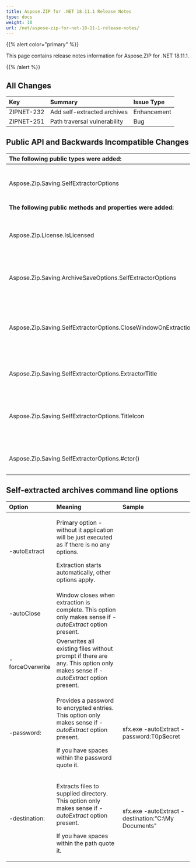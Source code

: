 ```yaml
---
title: Aspose.ZIP for .NET 18.11.1 Release Notes
type: docs
weight: 10
url: /net/aspose-zip-for-net-18-11-1-release-notes/
---
```


{{% alert color="primary" %}} 

This page contains release notes information for Aspose.ZIP for .NET 18.11.1.

{{% /alert %}} 


## **All Changes**

|**Key**|**Summary**|**Issue Type**|
| :- | :- | :- |
|ZIPNET-232|Add self-extracted archives|Enhancement|
|ZIPNET-251|Path traversal vulnerability|Bug|
## **Public API and Backwards Incompatible Changes**

|**The following public types were added:**|**Description**|
| :- | :- |
|Aspose.Zip.Saving.SelfExtractorOptions|Represents an options for self extracted archive.|
|**The following public methods and properties were added:**|**Description**|
|Aspose.Zip.License.IsLicensed|Gets a value indicating whether product is licensed.|
|Aspose.Zip.Saving.ArchiveSaveOptions.SelfExtractorOptions|Gets or sets settings for self extracted archive.|
|Aspose.Zip.Saving.SelfExtractorOptions.CloseWindowOnExtraction|Gets or sets if extractor window must be closed upon extraction or not.|
|Aspose.Zip.Saving.SelfExtractorOptions.ExtractorTitle|Gets or sets the title of extractor's window.|
|Aspose.Zip.Saving.SelfExtractorOptions.TitleIcon|Gets or sets path to title icon for main windows of extractor application.|
|Aspose.Zip.Saving.SelfExtractorOptions.#ctor()|Initialize self-extracted options.|
## **Self-extracted archives command line options**

|**Option**|**Meaning**|**Sample**|
| :- | :- | :- |
|-autoExtract|<p>Primary option - without it application will be just executed as if there is no any options.</p><p>Extraction starts automatically, other options apply.</p>| |
|-autoClose|Window closes when extraction is complete. This option only makes sense if *-autoExtract* option present.| |
|-forceOverwrite|Overwrites all existing files without prompt if there are any. This option only makes sense if *-autoExtract* option present.| |
|-password:<password>|<p>Provides a password to encrypted entries. This option only makes sense if *-autoExtract* option present.</p><p>If you have spaces within the password quote it.</p>|sfx.exe -autoExtract -password:T0p$ecret|
|-destination:<path to folder>|<p>Extracts files to supplied directory. This option only makes sense if *-autoExtract* option present.</p><p>If you have spaces within the path quote it.</p>|sfx.exe -autoExtract -destination:"C:\My Documents"|

